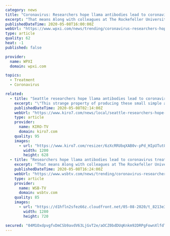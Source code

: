 ```yaml
---
category: news
title: "Coronavirus: Researchers hope llama antibodies lead to coronavirus treatment"
excerpt: "That means Along with colleagues at The Rockefeller University, Aitchison's hopes are on a llama named Marley. “Marley’s living a pretty good life generally. He’s free-range on a farm in the Berkshire Mountains,"
publishedDateTime: 2020-05-08T16:00:00Z
webUrl: "https://www.wpxi.com/news/trending/coronavirus-researchers-hope-llama-antibodies-lead-coronavirus-treatment/PMVMIPO76NBZNFT4G4M7DFLTLA/"
type: article
quality: 62
heat: -1
published: false

provider:
  name: WPXI
  domain: wpxi.com

topics:
  - Treatment
  - Coronavirus

related:
  - title: "Seattle researchers hope llama antibodies lead to coronavirus treatment"
    excerpt: "\"This strange property of producing these small simple antibodies,\" said John Aitchison of Seattle Children's Research Institute. That means llamas hold great promise in the fight against the coronavirus."
    publishedDateTime: 2020-05-08T02:14:00Z
    webUrl: "https://www.kiro7.com/news/local/seattle-researchers-hope-llama-antibodies-lead-coronavirus-treatment/DZT7GXRGGFB4HMCXTC2B7DJK5I/"
    type: article
    provider:
      name: KIRO-TV
      domain: kiro7.com
    quality: 95
    images:
      - url: "https://www.kiro7.com/resizer/6zXcRRUbqXAB0v-pPd_HIpUTut8=/1200x628/d1hfln2sfez66z.cloudfront.net/05-08-2020/t_f4d9a8c40a8243a1bd0f4fc696ecc78b_name_Llamas_transfer.jpg"
        width: 1200
        height: 628
  - title: "Researchers hope llama antibodies lead to coronavirus treatment"
    excerpt: "That means Along with colleagues at The Rockefeller University, Aitchison's hopes are on a llama named Marley. “Marley’s living a pretty good life generally. He’s free-range on a farm in the Berkshire Mountains,"
    publishedDateTime: 2020-05-08T16:24:00Z
    webUrl: "https://www.wsbtv.com/news/trending/coronavirus-researchers-hope-llama-antibodies-lead-coronavirus-treatment/PMVMIPO76NBZNFT4G4M7DFLTLA/"
    type: article
    provider:
      name: WSB-TV
      domain: wsbtv.com
    quality: 85
    images:
      - url: "https://d1hfln2sfez66z.cloudfront.net/05-08-2020/t_8213e310142b44f7b09c77245b3697e2_name_E1D4D138871445D0BEFDCFA3543CCC23.jpg"
        width: 1280
        height: 720

secured: "04M1OxdpvgfvDmCSb9avdV63LjGvT2e/aOCZ0bdDUqKnkm92DRPgFownXlfdT8ZCZ8cWxrscMqzrT7HQC1HEYf/p4J2ApvoEJc9Q0jLTbalHez2H16fOXCmfx9jbsOTWl8F1avMHkTH4y47wmIX5PQMBHSudtorqls8vXMfHBCtE5TySmcS8+Fs+dvXKjBGaxP7lBQLUPar0S0YUAYNq7aVs6xWMmMOhhMfoCWKFrRYm1WJ9ISLdTpo8l3fXqIKvI3HpOO9BIUbERYRWlm5V+nHzAgw5PBbykLl6idnmSDrGEV3EGZZCpYUqdK/Ici+PWgX2D9o9XyPYGfPif9U59ljbKGI19BGq5bcyFX2/11TTqNVmEPS23ObR2sXONSZOYbFXYdCew5g8M0Z0Fowod+sSlRX9AzUxNWWeYj3uO6xK2GHat+seqS0VJ4L+hlyGE63/+CxPg6jWHu0R+QnkNoQfXmdrRNA2AI6BxguEOLQ=;JFocTR+NRS1B4CKGi+K6kw=="
---
```


